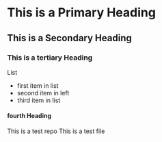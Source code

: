 # This is a Primary Heading
## This is a Secondary Heading
### This is a tertiary Heading

List 
* first item in list
* second item in left
* third item in list

#### fourth Heading
This is a test repo
This is a test file 
